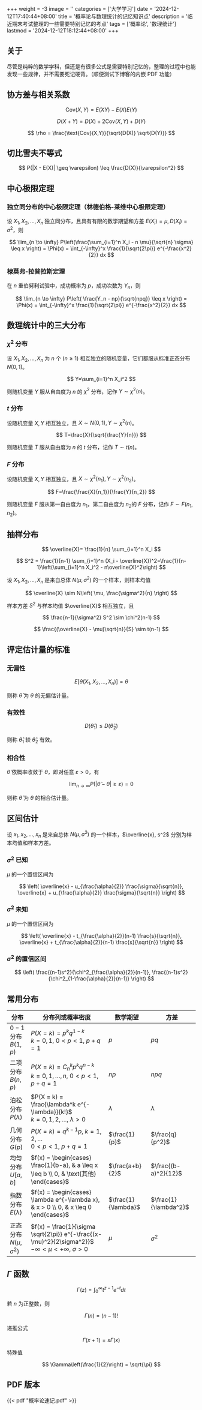 +++
weight = -3
image = ''
categories = ['大学学习']
date = '2024-12-12T17:40:44+08:00'
title = '概率论与数理统计的记忆知识点'
description = '临近期末考试整理的一些需要特别记忆的考点'
tags = ['概率论', '数理统计']
lastmod = '2024-12-12T18:12:44+08:00'
+++

## 关于

尽管是纯粹的数学学科，但还是有很多公式是需要特别记忆的，整理的过程中也能发现一些规律，并不需要死记硬背。（顺便测试下博客的内嵌 PDF 功能）

## 协方差与相关系数

$$
\text{Cov}(X,Y) = E(XY) - E(X)E(Y)
$$

$$
D(X + Y) = D(X) + 2 \text{Cov}(X,Y) + D(Y)
$$

$$
\rho = \frac{\text{Cov}(X,Y)}{\sqrt{D(X)} \sqrt{D(Y)}}
$$

## 切比雪夫不等式

$$
P(|X - E(X)| \geq \varepsilon) \leq \frac{D(X)}{\varepsilon^2}
$$

## 中心极限定理

### 独立同分布的中心极限定理（林德伯格-莱维中心极限定理）

设 $X_1,X_2,\dots,X_n$ 独立同分布，且具有有限的数学期望和方差 $E(X_i)=\mu,D(X_i)=\sigma^2$，则

$$
\lim_{n \to \infty} P\left(\frac{\sum_{i=1}^n X_i - n \mu}{\sqrt{n} \sigma} \leq x \right) = \Phi(x) = \int_{-\infty}^x \frac{1}{\sqrt{2\pi}} e^{-\frac{x^2}{2}} dx
$$

### 棣莫弗-拉普拉斯定理

在 $n$ 重伯努利试验中，成功概率为 $p$，成功次数为 $Y_n$，则

$$
\lim_{n \to \infty} P\left( \frac{Y_n - np}{\sqrt{npq}} \leq x \right) = \Phi(x) = \int_{-\infty}^x \frac{1}{\sqrt{2\pi}} e^{-\frac{x^2}{2}} dx
$$

## 数理统计中的三大分布

### $\chi^2$ 分布

设 $X_1,X_2,\dots,X_n$ 为 $n$ 个 $(n\geq1)$ 相互独立的随机变量，它们都服从标准正态分布 $N(0,1)$。

$$
Y=\sum_{i=1}^n X_i^2
$$

则随机变量 $Y$ 服从自由度为 $n$ 的 $\chi^2$ 分布，记作 $Y\sim\chi^2(n)$。

### $t$ 分布

设随机变量 $X,Y$ 相互独立，且 $X\sim N(0,1),Y\sim\chi^2(n)$。

$$
T=\frac{X}{\sqrt{\frac{Y}{n}}}
$$

则随机变量 $T$ 服从自由度为 $n$ 的 $t$ 分布，记作 $T\sim t(n)$。

### $F$ 分布

设随机变量 $X,Y$ 相互独立，且 $X\sim\chi^2(n_1),Y\sim\chi^2(n_2)$。

$$
F=\frac{\frac{X}{n_1}}{\frac{Y}{n_2}}
$$

则随机变量 $F$ 服从第一自由度为 $n_1$，第二自由度为 $n_2$的 $F$ 分布，记作 $F\sim F(n_1,n_2)$。

## 抽样分布

$$
\overline{X}= \frac{1}{n} \sum_{i=1}^n X_i
$$

$$
S^2 = \frac{1}{n-1} \sum_{i=1}^n (X_i - \overline{X})^2=\frac{1}{n-1}\left(\sum_{i=1}^n X_i^2 - n\overline{X}^2\right)
$$

设 $X_1, X_2, \dots, X_n$ 是来自总体 $N(\mu, \sigma^2)$ 的一个样本，则样本均值

$$
\overline{X} \sim N\left( \mu, \frac{\sigma^2}{n} \right)
$$

样本方差 $S^2$ 与样本均值 $\overline{X}$ 相互独立，且

$$
\frac{n-1}{\sigma^2} S^2 \sim \chi^2(n-1)
$$

$$
\frac{(\overline{X} - \mu)\sqrt{n}}{S} \sim t(n-1)
$$

## 评定估计量的标准

### 无偏性

$$
E[\hat{\theta}(X_1,X_2,\dots,X_n)] = \theta
$$

则称 $\hat{\theta}$ 为 $\theta$ 的无偏估计量。

### 有效性

$$
D(\hat{\theta}_1) \leq D(\hat{\theta}_2)
$$

则称 $\hat{\theta}_1$ 较 $\hat{\theta}_2$ 有效。

### 相合性

$\hat{\theta}$ 依概率收敛于 $\theta$，即对任意 $\varepsilon > 0$，有

$$
\lim_{n \to \infty} P\left( |\hat{\theta} - \theta| \geq \varepsilon \right) = 0
$$

则称 $\hat{\theta}$ 为 $\theta$ 的相合估计量。

## 区间估计

设 $x_1, x_2, \dots, x_n$ 是来自总体 $N(\mu, \sigma^2)$ 的一个样本，$\overline{x}, s^2$ 分别为样本均值和样本方差。

### $\sigma^2$ 已知

$\mu$ 的一个置信区间为

$$
\left( \overline{x} - u_{\frac{\alpha}{2}} \frac{\sigma}{\sqrt{n}}, \overline{x} + u_{\frac{\alpha}{2}} \frac{\sigma}{\sqrt{n}} \right)
$$

### $\sigma^2$ 未知

$\mu$ 的一个置信区间为

$$
\left( \overline{x} - t_{\frac{\alpha}{2}}(n-1) \frac{s}{\sqrt{n}}, \overline{x} + t_{\frac{\alpha}{2}}(n-1) \frac{s}{\sqrt{n}} \right)
$$

### $\sigma^2$ 的置信区间

$$
\left( \frac{(n-1)s^2}{\chi^2_{\frac{\alpha}{2}}(n-1)}, \frac{(n-1)s^2}{\chi^2_{1-\frac{\alpha}{2}}(n-1)} \right)
$$

## 常用分布

| **分布**                         | **分布列或概率密度**                                                                                              | **数学期望**        | **方差**              |
| -------------------------------- | ----------------------------------------------------------------------------------------------------------------- | ------------------- | --------------------- |
| $0-1$分布 <br> $B(1, p)$         | $P(X = k) = p^k q^{1-k}$<br>$k = 0, 1$, $0 < p < 1$, $p + q = 1$                                                  | $p$                 | $pq$                  |
| 二项分布 <br> $B(n, p)$          | $P(X = k) = C_n^k p^k q^{n-k}$<br>$k = 0, 1, \dots, n$, $0 < p < 1$, $p + q = 1$                                  | $np$                | $npq$                 |
| 泊松分布 <br> $P(\lambda)$       | $P(X = k) = \frac{\lambda^k e^{-\lambda}}{k!}$<br>$k = 0, 1, 2, \dots$, $\lambda > 0$                             | $\lambda$           | $\lambda$             |
| 几何分布 <br> $G(p)$             | $P(X = k) = q^{k-1} p$, $k = 1, 2, \dots$<br>$0 < p < 1$, $p + q = 1$                                             | $\frac{1}{p}$       | $\frac{q}{p^2}$       |
| 均匀分布 <br> $U[a, b]$          | $f(x) = \begin{cases} \frac{1}{b-a}, & a \leq x \leq b \\ 0, & \text{其他} \end{cases}$                           | $\frac{a+b}{2}$     | $\frac{(b-a)^2}{12}$  |
| 指数分布 <br> $E(\lambda)$       | $f(x) = \begin{cases} \lambda e^{-\lambda x}, & x > 0 \\ 0, & x \leq 0 \end{cases}$                               | $\frac{1}{\lambda}$ | $\frac{1}{\lambda^2}$ |
| 正态分布 <br> $N(\mu, \sigma^2)$ | $f(x) = \frac{1}{\sigma \sqrt{2\pi}} e^{-\frac{(x-\mu)^2}{2\sigma^2}}$<br>$-\infty < \mu < +\infty$, $\sigma > 0$ | $\mu$               | $\sigma^2$            |

## $\Gamma$ 函数

$$
\Gamma(z) = \int_0^\infty t^{z-1} e^{-t} dt
$$

若 $n$ 为正整数，则

$$
\Gamma(n) = (n-1)!
$$

递推公式

$$
\Gamma(x+1) = x\Gamma(x)
$$

特殊值

$$
\Gamma\left(\frac{1}{2}\right) = \sqrt{\pi}
$$

## PDF 版本

{{< pdf "概率论速记.pdf" >}}
